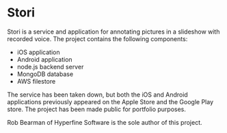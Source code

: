 Stori
=====

Stori is a service and application for annotating pictures in a slideshow with recorded voice. The project contains
the following components:

* iOS application
* Android application
* node.js backend server
* MongoDB database
* AWS filestore

The service has been taken down, but both the iOS and Android applications previously appeared on the Apple Store
and the Google Play store. The project has been made public for portfolio purposes.

Rob Bearman of Hyperfine Software is the sole author of this project.

